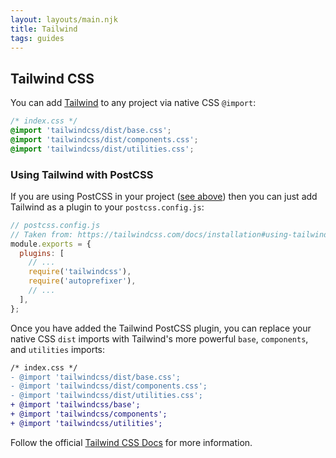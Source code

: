 ```yaml
---
layout: layouts/main.njk
title: Tailwind
tags: guides
---
```


## Tailwind CSS

You can add [Tailwind](https://tailwindcss.com) to any project via native CSS `@import`:

```css
/* index.css */
@import 'tailwindcss/dist/base.css';
@import 'tailwindcss/dist/components.css';
@import 'tailwindcss/dist/utilities.css';
```

### Using Tailwind with PostCSS

If you are using PostCSS in your project ([see above](#postcss)) then you can just add Tailwind as a plugin to your `postcss.config.js`:

```js
// postcss.config.js
// Taken from: https://tailwindcss.com/docs/installation#using-tailwind-with-postcss
module.exports = {
  plugins: [
    // ...
    require('tailwindcss'),
    require('autoprefixer'),
    // ...
  ],
};
```

Once you have added the Tailwind PostCSS plugin, you can replace your native CSS `dist` imports with Tailwind's more powerful `base`, `components`, and `utilities` imports:

```diff
/* index.css */
- @import 'tailwindcss/dist/base.css';
- @import 'tailwindcss/dist/components.css';
- @import 'tailwindcss/dist/utilities.css';
+ @import 'tailwindcss/base';
+ @import 'tailwindcss/components';
+ @import 'tailwindcss/utilities';
```

Follow the official [Tailwind CSS Docs](https://tailwindcss.com/docs/installation/#using-tailwind-with-postcss) for more information.
